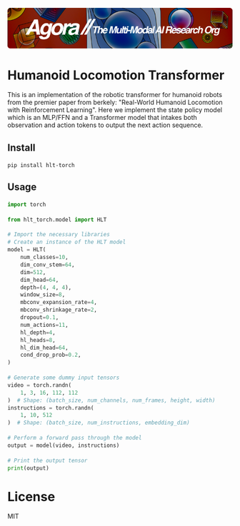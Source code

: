 [![Multi-Modality](agorabanner.png)](https://discord.gg/qUtxnK2NMf)

# Humanoid Locomotion Transformer
This is an implementation of the robotic transformer for humanoid robots from the premier paper from berkely: "Real-World Humanoid Locomotion with Reinforcement Learning". Here we implement the state policy model which is an MLP/FFN and a Transformer model that intakes both observation and action tokens to output the next action sequence.


## Install
`pip install hlt-torch`


## Usage
```python
import torch

from hlt_torch.model import HLT

# Import the necessary libraries
# Create an instance of the HLT model
model = HLT(
    num_classes=10,
    dim_conv_stem=64,
    dim=512,
    dim_head=64,
    depth=(4, 4, 4),
    window_size=8,
    mbconv_expansion_rate=4,
    mbconv_shrinkage_rate=2,
    dropout=0.1,
    num_actions=11,
    hl_depth=4,
    hl_heads=8,
    hl_dim_head=64,
    cond_drop_prob=0.2,
)

# Generate some dummy input tensors
video = torch.randn(
    1, 3, 16, 112, 112
)  # Shape: (batch_size, num_channels, num_frames, height, width)
instructions = torch.randn(
    1, 10, 512
)  # Shape: (batch_size, num_instructions, embedding_dim)

# Perform a forward pass through the model
output = model(video, instructions)

# Print the output tensor
print(output)
```

# License
MIT
